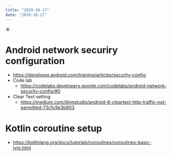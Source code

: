 ```yaml
---
title: "2019-10-17"
date: "2019-10-17"
---
```


☀️

# Android network securiry configuration

- https://developer.android.com/training/articles/security-config
- Code lab
  - https://codelabs.developers.google.com/codelabs/android-network-security-config/#0
- Clear Text setting
  - https://medium.com/@imstudio/android-8-cleartext-http-traffic-not-permitted-73c1c9e3b803

# Kotlin coroutine setup

- https://kotlinlang.org/docs/tutorials/coroutines/coroutines-basic-jvm.html
